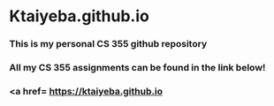 # Ktaiyeba.github.io
### This is my personal CS 355 github repository
### All my CS 355 assignments can be  found in the link below! 
### <a href= https://ktaiyeba.github.io</a>

  
